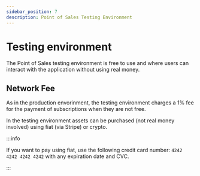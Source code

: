 ```yaml
---
sidebar_position: 7
description: Point of Sales Testing Environment
---
```


# Testing environment

The Point of Sales testing environment is free to use and where users can interact with the application without using real money.

## Network Fee

As in the production envorinment, the testing environment charges a 1% fee for the payment of subscriptions when they are not free.

In the testing environment assets can be purchased (not real money involved) using fiat (via Stripe) or crypto.

:::info

If you want to pay using fiat, use the following credit card number: `4242 4242 4242 4242` with any expiration date and CVC.

:::
